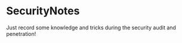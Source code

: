 SecurityNotes
=============

Just record some knowledge and tricks during the security audit and penetration!
